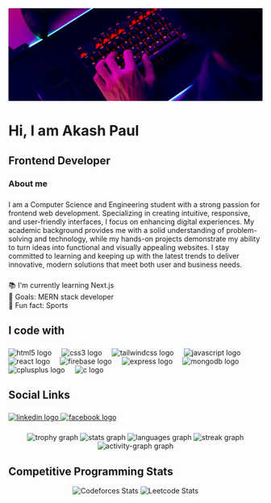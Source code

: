 <div align="left">
  <img wight="100%" src="https://raw.githubusercontent.com/AkashPaul923/AkashPaul923/refs/heads/main/cover.png"  />
</div>

###

<h1 align="left">Hi, I am Akash Paul</h1>

###

<h2 align="left">Frontend Developer</h2>

###

<h3 align="left">About me</h3>

###

<p align="left">I am a Computer Science and Engineering student with a strong passion for frontend web development. Specializing in creating intuitive, responsive, and user-friendly interfaces, I focus on enhancing digital experiences. My academic background provides me with a solid understanding of problem-solving and technology, while my hands-on projects demonstrate my ability to turn ideas into functional and visually appealing websites. I stay committed to learning and keeping up with the latest trends to deliver innovative, modern solutions that meet both user and business needs.</p>

###

<p align="left">📚 I'm currently learning Next.js<br>🎯 Goals: MERN stack developer<br>🎲 Fun fact: Sports</p>

###

<h2 align="left">I code with</h2>

###

<div align="left">
  <img src="https://cdn.jsdelivr.net/gh/devicons/devicon/icons/html5/html5-original.svg" height="40" alt="html5 logo"  />
  <img width="12" />
  <img src="https://cdn.jsdelivr.net/gh/devicons/devicon/icons/css3/css3-original.svg" height="40" alt="css3 logo"  />
  <img width="12" />
  <img src="https://cdn.jsdelivr.net/gh/devicons/devicon/icons/tailwindcss/tailwindcss-original-wordmark.svg" height="40" alt="tailwindcss logo"  />
  <img width="12" />
  <img src="https://cdn.jsdelivr.net/gh/devicons/devicon/icons/javascript/javascript-original.svg" height="40" alt="javascript logo"  />
  <img width="12" />
  <img src="https://cdn.jsdelivr.net/gh/devicons/devicon/icons/react/react-original.svg" height="40" alt="react logo"  />
  <img width="12" />
  <img src="https://cdn.jsdelivr.net/gh/devicons/devicon/icons/firebase/firebase-plain.svg" height="40" alt="firebase logo"  />
  <img width="12" />
  <img src="https://cdn.jsdelivr.net/gh/devicons/devicon/icons/express/express-original.svg" height="40" alt="express logo"  />
  <img width="12" />
  <img src="https://cdn.jsdelivr.net/gh/devicons/devicon/icons/mongodb/mongodb-original.svg" height="40" alt="mongodb logo"  />
  <img width="12" />
  <img src="https://cdn.jsdelivr.net/gh/devicons/devicon/icons/cplusplus/cplusplus-original.svg" height="40" alt="cplusplus logo"  />
  <img width="12" />
  <img src="https://cdn.jsdelivr.net/gh/devicons/devicon/icons/c/c-original.svg" height="40" alt="c logo"  />
</div>

###

<h2 align="left">Social Links</h2>

###

<div align="left">
  <a href="https://www.linkedin.com/in/akash-paul-257894318/" target="_blank">
    <img src="https://raw.githubusercontent.com/maurodesouza/profile-readme-generator/master/src/assets/icons/social/linkedin/default.svg" width="52" height="40" alt="linkedin logo"  />
  </a>
  <a href="https://www.facebook.com/akash.paul.664216" target="_blank">
    <img src="https://raw.githubusercontent.com/maurodesouza/profile-readme-generator/master/src/assets/icons/social/facebook/default.svg" width="52" height="40" alt="facebook logo"  />
  </a>
</div>

###

<div align="center">
  <img src="https://github-profile-trophy.vercel.app?username=AkashPaul923&theme=dracula&column=-1&row=1&margin-w=8&margin-h=8&no-bg=false&no-frame=false&order=4" height="150" alt="trophy graph"  />
  <img src="https://github-readme-stats.vercel.app/api?username=AkashPaul923&hide_title=false&hide_rank=false&show_icons=true&include_all_commits=true&count_private=true&disable_animations=false&theme=dracula&locale=en&hide_border=false&order=1" height="150" alt="stats graph"  />
  <img src="https://github-readme-stats.vercel.app/api/top-langs?username=AkashPaul923&locale=en&hide_title=false&layout=compact&card_width=320&langs_count=5&theme=dracula&hide_border=false&order=2" height="150" alt="languages graph"  />
  <img src="https://streak-stats.demolab.com?user=AkashPaul923&locale=en&mode=daily&theme=dracula&hide_border=false&border_radius=5&order=3" height="150" alt="streak graph"  />
  <img src="https://github-readme-activity-graph.vercel.app/graph?username=AkashPaul923&radius=16&theme=react&area=true&order=5" height="300" alt="activity-graph graph"  />
  
</div>

###
<h2 align="left">Competitive Programming Stats</h2>
<div align="center">
  <img src="https://codeforces-readme-stats.vercel.app/api/card?username=AkashPaul_IST_NU_BD&theme=radical" height="200" alt="Codeforces Stats"  />
  <img src="https://leetcard.jacoblin.cool/2002_AkashPaul?ext=contest&theme=dark" height="200" alt="Leetcode Stats"  />
</div>

###
